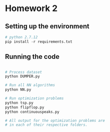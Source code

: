 # Homework 2

## Setting up the environment

```python
# python 2.7.12
pip install -r requirements.txt
```

## Running the code

```python

# Process dataset
python DUMPER.py

# Run all NN algorithms
python NN.py

# Run optimization problems
python tsp.py
python flipflop.py
python continuouspeaks.py

# All output for the optimization problems are
# in each of their respective folders.

```
